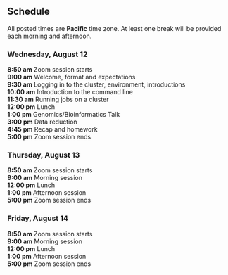 ## Schedule

All posted times are **Pacific** time zone. At least one break will be provided each morning and afternoon.

### Wednesday, August 12

**8:50 am**  Zoom session starts    
**9:00 am**  Welcome, format and expectations    
**9:30 am**  Logging in to the cluster, environment, introductions  
**10:00 am** Introduction to the command line  
**11:30 am** Running jobs on a cluster  
**12:00 pm** Lunch    
**1:00 pm**  Genomics/Bioinformatics Talk  
**3:00 pm**  Data reduction  
**4:45 pm**  Recap and homework  
**5:00 pm**  Zoom session ends    

### Thursday, August 13

**8:50 am**  Zoom session starts  
**9:00 am**  Morning session   
**12:00 pm** Lunch      
**1:00 pm**  Afternoon session  
**5:00 pm**  Zoom session ends   

### Friday, August 14

**8:50 am**  Zoom session starts  
**9:00 am**  Morning session   
**12:00 pm** Lunch     
**1:00 pm**  Afternoon session  
**5:00  pm**  Zoom session ends  
